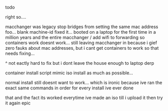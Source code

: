 
todo<br>


right so....

macchanger was legacy stop bridges from setting the same mac address foo...
blank machine-id fixed it...
booted on a laptop for the first time in a million years
and the entire macchanger / add wifi to forwarding so containers work doesnt work... 
still leaving macchanger in because i gief zero fauks about mac addresses,
but i cant get containers to work so that needs fixing...

^ not eactly hard to fix but i dont leave the house enough to laptop derp

container install script mimic iso install as much as possible...

normal install still doesnt want to work... which is ironic because ive ran the exact same commands in order for every install ive ever done

that and the fact its worked everytime ive made an iso till i upload it then try it again epic




